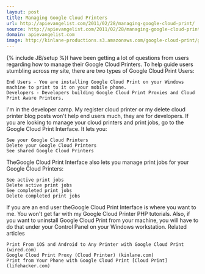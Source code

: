 ```yaml
---
layout: post
title: Managing Google Cloud Printers
url: http://apievangelist.com/2011/02/28/managing-google-cloud-print/
source: http://apievangelist.com/2011/02/28/managing-google-cloud-print/
domain: apievangelist.com
image: http://kinlane-productions.s3.amazonaws.com/google-cloud-print/google-cloud-print.png
---
```

{% include JB/setup %}I have been getting a lot of questions from users regarding how to manage their Google Cloud Printers.
To help guide users stumbling across my site, there are two types of Google Cloud Print Users:

	End Users - You are installing Google Cloud Print on your Windows machine to print to it on your mobile phone.
	Developers - Developers building Google Cloud Print Proxies and Cloud Print Aware Printers.

I'm in the developer camp. My register cloud printer or my delete cloud printer blog posts won't help end users much, they are for developers.
If you are looking to manage your cloud printers and print jobs, go to the Google Cloud Print Interface. It lets you:

	See your Google Cloud Printers
	Delete your Google Cloud Printers
	See shared Google Cloud Printers

TheGoogle Cloud Print Interface also lets you manage print jobs for your Google Cloud Printers:

	See active print jobs
	Delete active print jobs
	See completed print jobs
	Delete completed print jobs

If you are an end user theGoogle Cloud Print Interface is where you want to me. You won't get far with my Google Cloud Printer PHP tutorials.
Also, if you want to uninstall Google Cloud Print from your machine, you will have to do that under your Control Panel on your Windows workstation.
Related articles

	Print From iOS and Android to Any Printer with Google Cloud Print (wired.com)
	Google Cloud Print Proxy (Cloud Printer) (kinlane.com)
	Print from Your Phone with Google Cloud Print [Cloud Print] (lifehacker.com)

